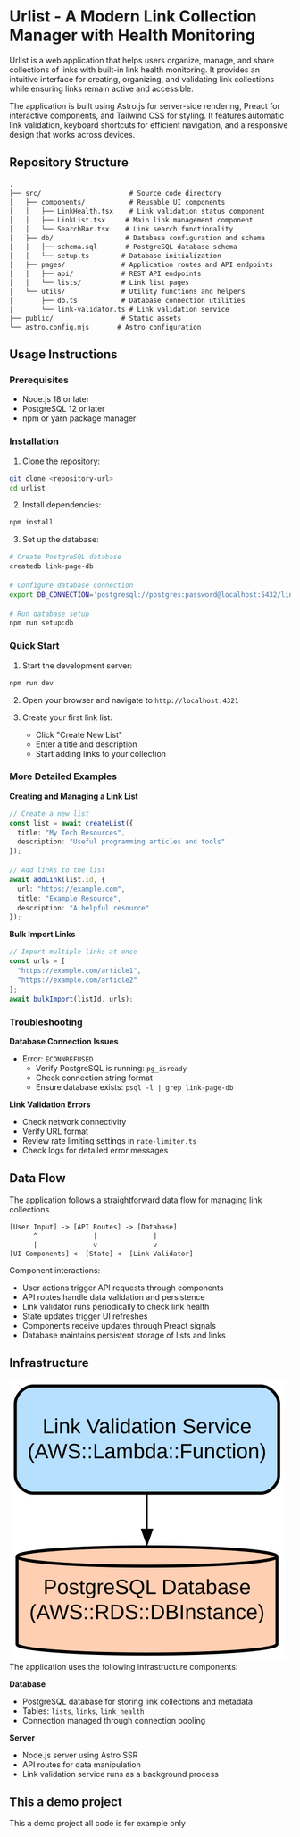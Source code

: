 # Urlist - A Modern Link Collection Manager with Health Monitoring

Urlist is a web application that helps users organize, manage, and share collections of links with built-in link health monitoring. It provides an intuitive interface for creating, organizing, and validating link collections while ensuring links remain active and accessible.

The application is built using Astro.js for server-side rendering, Preact for interactive components, and Tailwind CSS for styling. It features automatic link validation, keyboard shortcuts for efficient navigation, and a responsive design that works across devices.

## Repository Structure
```
.
├── src/                      # Source code directory
│   ├── components/           # Reusable UI components
│   │   ├── LinkHealth.tsx    # Link validation status component
│   │   ├── LinkList.tsx     # Main link management component
│   │   └── SearchBar.tsx    # Link search functionality
│   ├── db/                  # Database configuration and schema
│   │   ├── schema.sql       # PostgreSQL database schema
│   │   └── setup.ts        # Database initialization
│   ├── pages/              # Application routes and API endpoints
│   │   ├── api/            # REST API endpoints
│   │   └── lists/          # Link list pages
│   └── utils/              # Utility functions and helpers
│       ├── db.ts           # Database connection utilities
│       └── link-validator.ts # Link validation service
├── public/                 # Static assets
└── astro.config.mjs       # Astro configuration
```

## Usage Instructions
### Prerequisites
- Node.js 18 or later
- PostgreSQL 12 or later
- npm or yarn package manager

### Installation

1. Clone the repository:
```bash
git clone <repository-url>
cd urlist
```

2. Install dependencies:
```bash
npm install
```

3. Set up the database:
```bash
# Create PostgreSQL database
createdb link-page-db

# Configure database connection
export DB_CONNECTION='postgresql://postgres:password@localhost:5432/link-page-db'

# Run database setup
npm run setup:db
```

### Quick Start
1. Start the development server:
```bash
npm run dev
```

2. Open your browser and navigate to `http://localhost:4321`

3. Create your first link list:
   - Click "Create New List"
   - Enter a title and description
   - Start adding links to your collection

### More Detailed Examples

**Creating and Managing a Link List**
```typescript
// Create a new list
const list = await createList({
  title: "My Tech Resources",
  description: "Useful programming articles and tools"
});

// Add links to the list
await addLink(list.id, {
  url: "https://example.com",
  title: "Example Resource",
  description: "A helpful resource"
});
```

**Bulk Import Links**
```typescript
// Import multiple links at once
const urls = [
  "https://example.com/article1",
  "https://example.com/article2"
];
await bulkImport(listId, urls);
```

### Troubleshooting

**Database Connection Issues**
- Error: `ECONNREFUSED`
  - Verify PostgreSQL is running: `pg_isready`
  - Check connection string format
  - Ensure database exists: `psql -l | grep link-page-db`

**Link Validation Errors**
- Check network connectivity
- Verify URL format
- Review rate limiting settings in `rate-limiter.ts`
- Check logs for detailed error messages

## Data Flow
The application follows a straightforward data flow for managing link collections.

```ascii
[User Input] -> [API Routes] -> [Database]
      ^              |              |
      |              v              v
[UI Components] <- [State] <- [Link Validator]
```

Component interactions:
- User actions trigger API requests through components
- API routes handle data validation and persistence
- Link validator runs periodically to check link health
- State updates trigger UI refreshes
- Components receive updates through Preact signals
- Database maintains persistent storage of lists and links

## Infrastructure

![Infrastructure diagram](./docs/infra.svg)
The application uses the following infrastructure components:

**Database**
- PostgreSQL database for storing link collections and metadata
- Tables: `lists`, `links`, `link_health`
- Connection managed through connection pooling

**Server**
- Node.js server using Astro SSR
- API routes for data manipulation
- Link validation service runs as a background process

## This a demo project ##

This a demo project all code is for example only